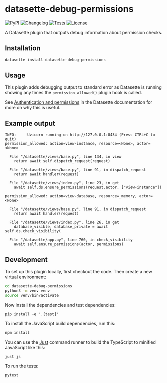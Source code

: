 # datasette-debug-permissions

[![PyPI](https://img.shields.io/pypi/v/datasette-debug-permissions.svg)](https://pypi.org/project/datasette-debug-permissions/)
[![Changelog](https://img.shields.io/github/v/release/datasette/datasette-debug-permissions?include_prereleases&label=changelog)](https://github.com/datasette/datasette-debug-permissions/releases)
[![Tests](https://github.com/datasette/datasette-debug-permissions/workflows/Test/badge.svg)](https://github.com/datasette/datasette-debug-permissions/actions?query=workflow%3ATest)
[![License](https://img.shields.io/badge/license-Apache%202.0-blue.svg)](https://github.com/datasette/datasette-debug-permissions/blob/main/LICENSE)

A Datasette plugin that outputs debug information about permission checks.

## Installation

```bash
datasette install datasette-debug-permissions
```

## Usage

This plugin adds debugging output to standard error as Datasette is running showing any times the `permission_allowed()` plugin hook is called.

See [Authentication and permissions](https://docs.datasette.io/en/stable/authentication.html) in the Datasette documentation for more on why this is useful.

## Example output

```
INFO:     Uvicorn running on http://127.0.0.1:8434 (Press CTRL+C to quit)
permission_allowed: action=view-instance, resource=<None>, actor=<None>

  File "/datasette/views/base.py", line 134, in view
    return await self.dispatch_request(request)

  File "/datasette/views/base.py", line 91, in dispatch_request
    return await handler(request)

  File "/datasette/views/index.py", line 23, in get
    await self.ds.ensure_permissions(request.actor, ["view-instance"])

permission_allowed: action=view-database, resource=_memory, actor=<None>

  File "/datasette/views/base.py", line 91, in dispatch_request
    return await handler(request)

  File "/datasette/views/index.py", line 26, in get
    database_visible, database_private = await self.ds.check_visibility(

  File "/datasette/app.py", line 760, in check_visibility
    await self.ensure_permissions(actor, permissions)
```

## Development

To set up this plugin locally, first checkout the code. Then create a new virtual environment:
```bash
cd datasette-debug-permissions
python3 -m venv venv
source venv/bin/activate
```
Now install the dependencies and test dependencies:
```
pip install -e '.[test]'
```
To install the JavaScript build dependencies, run this:
```bash
npm install
```
You can use the [Just](https://github.com/casey/just) command runner to build the TypeScript to minified JavaScript like this:
```bash
just js
```
To run the tests:
```bash
pytest
```
